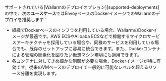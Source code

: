 サポートされている[Wallarmのデプロイオプション][supported-deployments]の中で、次の**ユースケース**ではEnvoyベースのDockerイメージでのWallarmのデプロイを推奨します：

* 組織でDockerベースのインフラを利用している場合、WallarmのDockerイメージが最適です。AWS ECSやAlibaba ECSなどで稼働するマイクロサービスアーキテクチャを採用している場合や、同様のサービスを利用している場合でも、既存のセットアップに容易に統合できます。また、Dockerコンテナによる管理の簡素化を図りたい仮想マシン環境にも適用できます。
* 各コンテナに対してきめ細かな制御が必要な場合、Dockerイメージが特に有効です。従来のVMベースのデプロイで一般的に可能なレベルを超えるリソース分離を実現します。